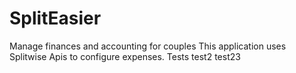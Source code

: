 # SplitEasier
Manage finances and accounting for couples
This application uses Splitwise Apis to configure expenses.
Tests
test2
test23